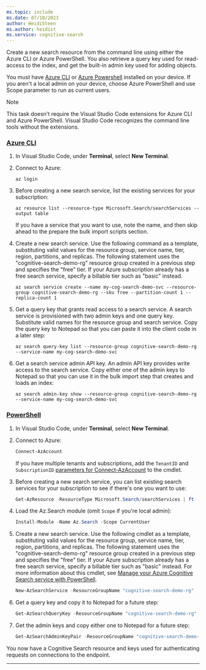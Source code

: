 ```yaml
---
ms.topic: include
ms.date: 07/18/2023
author: HeidiSteen
ms.author: heidist
ms.service: cognitive-search
---
```


Create a new search resource from the command line using either the Azure CLI or Azure PowerShell. You also retrieve a query key used for read-access to the index, and get the built-in admin key used for adding objects.

You must have [Azure CLI](/cli/azure/install-azure-cli) or [Azure Powershell](/powershell/azure/install-azps-windows) installed on your device. If you aren't a local admin on your device, choose Azure PowerShell and use Scope parameter to run as current users.

> [!NOTE]
> This task doesn't require the Visual Studio Code extensions for Azure CLI and Azure PowerShell. Visual Studio Code recognizes the command line tools without the extensions.

### [**Azure CLI**](#tab/azure-cli)

1. In Visual Studio Code, under **Terminal**, select **New Terminal**.

1. Connect to Azure:

   ```azurecli
   az login
   ```

1. Before creating a new search service, list the existing services for your subscription:

   ```azurecli
   az resource list --resource-type Microsoft.Search/searchServices --output table
   ```

   If you have a service that you want to use, note the name, and then skip ahead to the prepare the bulk import scripts section.

1. Create a new search service. Use the following command as a template, substituting valid values for the resource group, service name, tier, region, partitions, and replicas. The following statement uses the "cognitive-search-demo-rg" resource group created in a previous step and specifies the "free" tier. If your Azure subscription already has a free search service, specify a billable tier such as "basic" instead.

   ```azurecli
   az search service create --name my-cog-search-demo-svc --resource-group cognitive-search-demo-rg --sku free --partition-count 1 --replica-count 1
   ```

1. Get a query key that grants read access to a search service. A search service is provisioned with two admin keys and one query key. Substitute valid names for the resource group and search service. Copy the query key to Notepad so that you can paste it into the client code in a later step:

   ```azurecli
   az search query-key list --resource-group cognitive-search-demo-rg --service-name my-cog-search-demo-svc
   ```

1. Get a search service admin API key. An admin API key provides write access to the search service. Copy either one of the admin keys to Notepad so that you can use it in the bulk import step that creates and loads an index:

   ```azurecli
   az search admin-key show --resource-group cognitive-search-demo-rg --service-name my-cog-search-demo-svc
   ```

### [**PowerShell**](#tab/azure-ps)

1. In Visual Studio Code, under **Terminal**, select **New Terminal**.

1. Connect to Azure:

   ```powershell
   Connect-AzAccount
   ```

   If you have multiple tenants and subscriptions, add the `TenantID` and `SubscriptionID` [parameters for Connect-AzAccount](/powershell/module/az.accounts/connect-azaccount) to the cmdlet.

1. Before creating a new search service, you can list existing search services for your subscription to see if there's one you want to use:

   ```powershell
   Get-AzResource -ResourceType Microsoft.Search/searchServices | ft
   ```

1. Load the Az.Search module (omit `Scope` if you're local admin):

   ```powershell
   Install-Module -Name Az.Search -Scope CurrentUser
   ```

1. Create a new search service. Use the following cmdlet as a template, substituting valid values for the resource group, service name, tier, region, partitions, and replicas. The following statement uses the "cognitive-search-demo-rg" resource group created in a previous step and specifies the "free" tier. If your Azure subscription already has a free search service, specify a billable tier such as "basic" instead. For more information about this cmdlet, see [Manage your Azure Cognitive Search service with PowerShell](search-manage-powershell).

   ```powershell
   New-AzSearchService -ResourceGroupName "cognitive-search-demo-rg"  -Name "my-cog-search-demo-svc" -Sku "free" -Location "West US" -PartitionCount 1 -ReplicaCount 1 -HostingMode Default
   ```

1. Get a query key and copy it to Notepad for a future step:

   ```powershell
   Get-AzSearchQueryKey -ResourceGroupName "cognitive-search-demo-rg" -ServiceName "my-cog-search-demo-svc"
   ```

1. Get the admin keys and copy either one to Notepad for a future step:

   ```powershell
   Get-AzSearchAdminKeyPair -ResourceGroupName "cognitive-search-demo-rg" -ServiceName "my-cog-search-demo-svc"
   ```

You now have a Cognitive Search resource and keys used for authenticating requests on connections to the endpoint.

---
